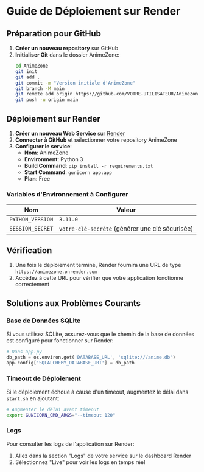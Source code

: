 # Guide de Déploiement sur Render

## Préparation pour GitHub

1. **Créer un nouveau repository** sur GitHub
2. **Initialiser Git** dans le dossier AnimeZone:
   ```bash
   cd AnimeZone
   git init
   git add .
   git commit -m "Version initiale d'AnimeZone"
   git branch -M main
   git remote add origin https://github.com/VOTRE-UTILISATEUR/AnimeZone.git
   git push -u origin main
   ```

## Déploiement sur Render

1. **Créer un nouveau Web Service** sur [Render](https://dashboard.render.com/)
2. **Connecter à GitHub** et sélectionner votre repository AnimeZone
3. **Configurer le service**:
   - **Nom**: AnimeZone
   - **Environment**: Python 3
   - **Build Command**: `pip install -r requirements.txt`
   - **Start Command**: `gunicorn app:app`
   - **Plan**: Free

### Variables d'Environnement à Configurer

| Nom | Valeur |
|-----|--------|
| `PYTHON_VERSION` | `3.11.0` |
| `SESSION_SECRET` | `votre-clé-secrète` (générer une clé sécurisée) |

## Vérification

1. Une fois le déploiement terminé, Render fournira une URL de type `https://animezone.onrender.com`
2. Accédez à cette URL pour vérifier que votre application fonctionne correctement

## Solutions aux Problèmes Courants

### Base de Données SQLite

Si vous utilisez SQLite, assurez-vous que le chemin de la base de données est configuré pour fonctionner sur Render:

```python
# Dans app.py
db_path = os.environ.get('DATABASE_URL', 'sqlite:///anime.db')
app.config['SQLALCHEMY_DATABASE_URI'] = db_path
```

### Timeout de Déploiement

Si le déploiement échoue à cause d'un timeout, augmentez le délai dans `start.sh` en ajoutant:

```bash
# Augmenter le délai avant timeout
export GUNICORN_CMD_ARGS="--timeout 120"
```

### Logs

Pour consulter les logs de l'application sur Render:
1. Allez dans la section "Logs" de votre service sur le dashboard Render
2. Sélectionnez "Live" pour voir les logs en temps réel